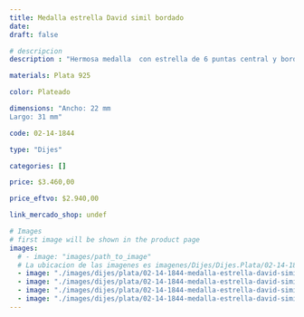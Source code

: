 ```yaml
---
title: Medalla estrella David simil bordado
date: 
draft: false

# descripcion
description : "Hermosa medalla  con estrella de 6 puntas central y borde simil bordado. Acabado plata pavonada. Significado: tuvo en origen un sentido mágico: se colgaba en las paredes para ahuyentar a los malos espíritus, y los alquimistas la usaban para representar la conexión entre cielo y tierra. Para los más religiosos, dicen que otorgan un acercamiento más íntimo con Dios."

materials: Plata 925

color: Plateado

dimensions: "Ancho: 22 mm 
Largo: 31 mm"

code: 02-14-1844

type: "Dijes"

categories: []

price: $3.460,00

price_eftvo: $2.940,00

link_mercado_shop: undef

# Images
# first image will be shown in the product page
images:
  # - image: "images/path_to_image"
  # La ubicacion de las imagenes es imagenes/Dijes/Dijes.Plata/02-14-1844-medalla-estrella-david-simil-bordado
  - image: "./images/dijes/plata/02-14-1844-medalla-estrella-david-simil-bordado_a.jpg"
  - image: "./images/dijes/plata/02-14-1844-medalla-estrella-david-simil-bordado_b.jpg"
  - image: "./images/dijes/plata/02-14-1844-medalla-estrella-david-simil-bordado_c.jpg"
  - image: "./images/dijes/plata/02-14-1844-medalla-estrella-david-simil-bordado_d.jpg"
---
```


